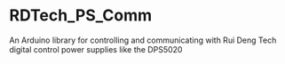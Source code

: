 # RDTech_PS_Comm
An Arduino library for controlling and communicating with Rui Deng Tech digital control power supplies like the DPS5020
